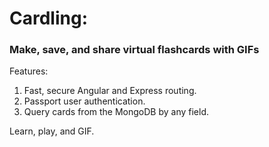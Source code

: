# Cardling: #  
### Make, save, and share virtual flashcards with GIFs ###  

Features:  
1. Fast, secure Angular and Express routing.  
2. Passport user authentication.  
3. Query cards from the MongoDB by any field.  

Learn, play, and GIF.  
